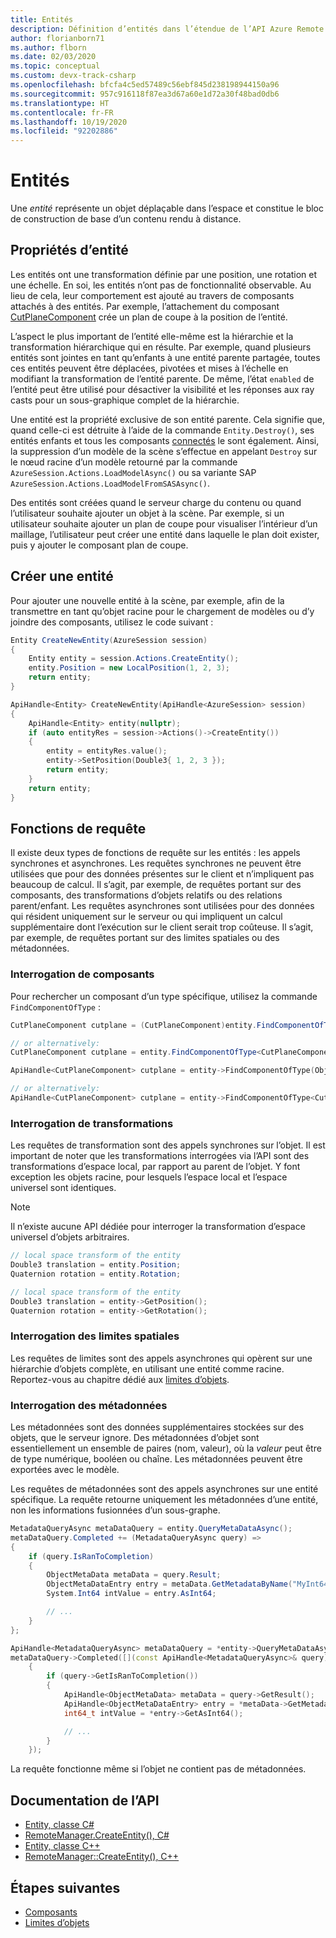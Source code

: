 ```yaml
---
title: Entités
description: Définition d’entités dans l’étendue de l’API Azure Remote Rendering
author: florianborn71
ms.author: flborn
ms.date: 02/03/2020
ms.topic: conceptual
ms.custom: devx-track-csharp
ms.openlocfilehash: bfcfa4c5ed57489c56ebf845d238198944150a96
ms.sourcegitcommit: 957c916118f87ea3d67a60e1d72a30f48bad0db6
ms.translationtype: HT
ms.contentlocale: fr-FR
ms.lasthandoff: 10/19/2020
ms.locfileid: "92202886"
---
```

# <a name="entities"></a>Entités

Une *entité* représente un objet déplaçable dans l’espace et constitue le bloc de construction de base d’un contenu rendu à distance.

## <a name="entity-properties"></a>Propriétés d’entité

Les entités ont une transformation définie par une position, une rotation et une échelle. En soi, les entités n’ont pas de fonctionnalité observable. Au lieu de cela, leur comportement est ajouté au travers de composants attachés à des entités. Par exemple, l’attachement du composant [CutPlaneComponent](../overview/features/cut-planes.md) crée un plan de coupe à la position de l’entité.

L’aspect le plus important de l’entité elle-même est la hiérarchie et la transformation hiérarchique qui en résulte. Par exemple, quand plusieurs entités sont jointes en tant qu’enfants à une entité parente partagée, toutes ces entités peuvent être déplacées, pivotées et mises à l’échelle en modifiant la transformation de l’entité parente. De même, l’état `enabled` de l’entité peut être utilisé pour désactiver la visibilité et les réponses aux ray casts pour un sous-graphique complet de la hiérarchie.

Une entité est la propriété exclusive de son entité parente. Cela signifie que, quand celle-ci est détruite à l’aide de la commande `Entity.Destroy()`, ses entités enfants et tous les composants [connectés](components.md) le sont également. Ainsi, la suppression d’un modèle de la scène s’effectue en appelant `Destroy` sur le nœud racine d’un modèle retourné par la commande `AzureSession.Actions.LoadModelAsync()` ou sa variante SAP `AzureSession.Actions.LoadModelFromSASAsync()`.

Des entités sont créées quand le serveur charge du contenu ou quand l’utilisateur souhaite ajouter un objet à la scène. Par exemple, si un utilisateur souhaite ajouter un plan de coupe pour visualiser l’intérieur d’un maillage, l’utilisateur peut créer une entité dans laquelle le plan doit exister, puis y ajouter le composant plan de coupe.

## <a name="create-an-entity"></a>Créer une entité

Pour ajouter une nouvelle entité à la scène, par exemple, afin de la transmettre en tant qu’objet racine pour le chargement de modèles ou d’y joindre des composants, utilisez le code suivant :

```cs
Entity CreateNewEntity(AzureSession session)
{
    Entity entity = session.Actions.CreateEntity();
    entity.Position = new LocalPosition(1, 2, 3);
    return entity;
}
```

```cpp
ApiHandle<Entity> CreateNewEntity(ApiHandle<AzureSession> session)
{
    ApiHandle<Entity> entity(nullptr);
    if (auto entityRes = session->Actions()->CreateEntity())
    {
        entity = entityRes.value();
        entity->SetPosition(Double3{ 1, 2, 3 });
        return entity;
    }
    return entity;
}
```

## <a name="query-functions"></a>Fonctions de requête

Il existe deux types de fonctions de requête sur les entités : les appels synchrones et asynchrones. Les requêtes synchrones ne peuvent être utilisées que pour des données présentes sur le client et n’impliquent pas beaucoup de calcul. Il s’agit, par exemple, de requêtes portant sur des composants, des transformations d’objets relatifs ou des relations parent/enfant. Les requêtes asynchrones sont utilisées pour des données qui résident uniquement sur le serveur ou qui impliquent un calcul supplémentaire dont l’exécution sur le client serait trop coûteuse. Il s’agit, par exemple, de requêtes portant sur des limites spatiales ou des métadonnées.

### <a name="querying-components"></a>Interrogation de composants

Pour rechercher un composant d’un type spécifique, utilisez la commande `FindComponentOfType` :

```cs
CutPlaneComponent cutplane = (CutPlaneComponent)entity.FindComponentOfType(ObjectType.CutPlaneComponent);

// or alternatively:
CutPlaneComponent cutplane = entity.FindComponentOfType<CutPlaneComponent>();
```

```cpp
ApiHandle<CutPlaneComponent> cutplane = entity->FindComponentOfType(ObjectType::CutPlaneComponent)->as<CutPlaneComponent>();

// or alternatively:
ApiHandle<CutPlaneComponent> cutplane = entity->FindComponentOfType<CutPlaneComponent>();
```

### <a name="querying-transforms"></a>Interrogation de transformations

Les requêtes de transformation sont des appels synchrones sur l’objet. Il est important de noter que les transformations interrogées via l’API sont des transformations d’espace local, par rapport au parent de l’objet. Y font exception les objets racine, pour lesquels l’espace local et l’espace universel sont identiques.

> [!NOTE]
> Il n’existe aucune API dédiée pour interroger la transformation d’espace universel d’objets arbitraires.

```cs
// local space transform of the entity
Double3 translation = entity.Position;
Quaternion rotation = entity.Rotation;
```

```cpp
// local space transform of the entity
Double3 translation = entity->GetPosition();
Quaternion rotation = entity->GetRotation();
```

### <a name="querying-spatial-bounds"></a>Interrogation des limites spatiales

Les requêtes de limites sont des appels asynchrones qui opèrent sur une hiérarchie d’objets complète, en utilisant une entité comme racine. Reportez-vous au chapitre dédié aux [limites d’objets](object-bounds.md).

### <a name="querying-metadata"></a>Interrogation des métadonnées

Les métadonnées sont des données supplémentaires stockées sur des objets, que le serveur ignore. Des métadonnées d’objet sont essentiellement un ensemble de paires (nom, valeur), où la _valeur_ peut être de type numérique, booléen ou chaîne. Les métadonnées peuvent être exportées avec le modèle.

Les requêtes de métadonnées sont des appels asynchrones sur une entité spécifique. La requête retourne uniquement les métadonnées d’une entité, non les informations fusionnées d’un sous-graphe.

```cs
MetadataQueryAsync metaDataQuery = entity.QueryMetaDataAsync();
metaDataQuery.Completed += (MetadataQueryAsync query) =>
{
    if (query.IsRanToCompletion)
    {
        ObjectMetaData metaData = query.Result;
        ObjectMetaDataEntry entry = metaData.GetMetadataByName("MyInt64Value");
        System.Int64 intValue = entry.AsInt64;

        // ...
    }
};
```

```cpp
ApiHandle<MetadataQueryAsync> metaDataQuery = *entity->QueryMetaDataAsync();
metaDataQuery->Completed([](const ApiHandle<MetadataQueryAsync>& query)
    {
        if (query->GetIsRanToCompletion())
        {
            ApiHandle<ObjectMetaData> metaData = query->GetResult();
            ApiHandle<ObjectMetaDataEntry> entry = *metaData->GetMetadataByName("MyInt64Value");
            int64_t intValue = *entry->GetAsInt64();

            // ...
        }
    });
```

La requête fonctionne même si l’objet ne contient pas de métadonnées.

## <a name="api-documentation"></a>Documentation de l’API

* [Entity, classe C#](/dotnet/api/microsoft.azure.remoterendering.entity)
* [RemoteManager.CreateEntity(), C#](/dotnet/api/microsoft.azure.remoterendering.remotemanager.createentity)
* [Entity, classe C++](/cpp/api/remote-rendering/entity)
* [RemoteManager::CreateEntity(), C++](/cpp/api/remote-rendering/remotemanager#createentity)

## <a name="next-steps"></a>Étapes suivantes

* [Composants](components.md)
* [Limites d’objets](object-bounds.md)
